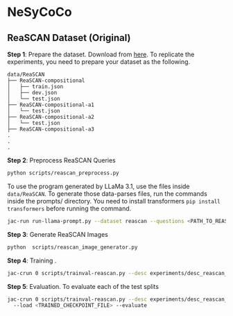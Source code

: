 # NeSyCoCo

## ReaSCAN Dataset (Original)

**Step 1**: Prepare the dataset. Download from [here](https://reascan.github.io/).
To replicate the experiments, you need to prepare your dataset as the following.

```
data/ReaSCAN
├── ReaSCAN-compositional
│   ├── train.json
│   ├── dev.json
│   └── test.json
├── ReaSCAN-compositional-a1
│   └── test.json
├── ReaSCAN-compositional-a2
│   └── test.json
├── ReaSCAN-compositional-a3
.
.
.
```
**Step 2**: Preprocess ReaSCAN Queries

```bash
python scripts/reascan_preprocess.py

```

To use the program generated by LLaMa 3.1, use the files inside `data/ReaSCAN`. To generate those data-parses files, run the commands inside the prompts/ directory. You need to install transformers `pip install transformers` before running the command.
```bash
jac-run run-llama-prompt.py --dataset reascan --questions <PATH_TO_REASCAN_JSON_FILE>  --output reascan-parsing.pkl --prompt prompts-reascan.txt
```

**Step 3**: Generate ReaSCAN Images

```bash
python  scripts/reascan_image_generator.py

```

**Step 4**: Training .

```bash
jac-crun 0 scripts/trainval-reascan.py --desc experiments/desc_reascan_nesycoco.py --data-dir data/ReaSCAN/ --validation-data-dir data/ReaSCAN/ --data-parses <prompts> --curriculum all --expr reascan --validation-interval 5 --data-tvsplit 0.95 --save-best-on validation/validation/acc/refexp --lr 1e-4 --val-split dev_comp_3500
```

**Step 5**: Evaluation.
To evaluate each of the test splits
```bash
jac-crun 0 scripts/trainval-reascan.py --desc experiments/desc_reascan_nesycoco.py --data-dir data/ReaSCAN/ --validation-data-dir data/ReaSCAN/ --data-parses <prompts> --curriculum all --expr reascan --validation-interval 5 --data-tvsplit 0.95 --save-best-on validation/validation/acc/refexp --lr 1e-4 --val-split <SPLIT>
  --load <TRAINED_CHECKPOINT_FILE> --evaluate
```
